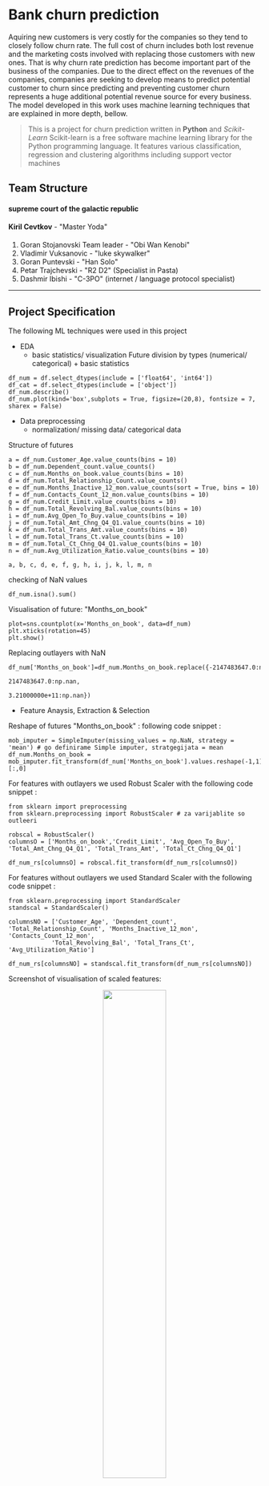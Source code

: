 # Bank churn prediction

Aquiring new customers is very costly for the companies so they tend to closely follow churn rate. 
The full cost of churn includes both lost revenue and the marketing costs involved with replacing those customers with new ones.
That is why churn rate prediction has become important part of the business of the companies.
Due to the direct effect on the revenues of the companies, companies are seeking to develop means to predict potential customer to churn since predicting and preventing customer churn represents a huge additional potential revenue source for every business.
The model developed in this work uses machine learning techniques that are explained in more depth, bellow.



> This is a project for churn prediction written in **Python** and *Scikit-Learn* 
> Scikit-learn is a free software machine learning library for the Python programming language. It features various classification, regression and clustering algorithms including support vector machines
## Team Structure

#### supreme court of the galactic republic
  **Kiril Cevtkov** - "Master Yoda"

#### 
1. Goran Stojanovski Team leader - "Obi Wan Kenobi"
2. Vladimir Vuksanovic           - "luke skywalker"
3. Goran Puntevski  - "Han Solo"
4. Petar Trajchevski  - "R2 D2" (Specialist in Pasta)
5. Dashmir Ibishi  - "C-3PO" (internet / language protocol specialist)
---

## Project Specification
The following ML techniques were used in this project
- EDA
  - basic statistics/ visualization 
Future division by types (numerical/ categorical) + basic statistics
```
df_num = df.select_dtypes(include = ['float64', 'int64'])
df_cat = df.select_dtypes(include = ['object'])
df_num.describe()
df_num.plot(kind='box',subplots = True, figsize=(20,8), fontsize = 7, sharex = False)
```

- Data preprocessing
  - normalization/ missing data/ categorical data

Structure of futures
```
a = df_num.Customer_Age.value_counts(bins = 10)
b = df_num.Dependent_count.value_counts()
c = df_num.Months_on_book.value_counts(bins = 10)
d = df_num.Total_Relationship_Count.value_counts()
e = df_num.Months_Inactive_12_mon.value_counts(sort = True, bins = 10)
f = df_num.Contacts_Count_12_mon.value_counts(bins = 10)
g = df_num.Credit_Limit.value_counts(bins = 10)
h = df_num.Total_Revolving_Bal.value_counts(bins = 10)
i = df_num.Avg_Open_To_Buy.value_counts(bins = 10)
j = df_num.Total_Amt_Chng_Q4_Q1.value_counts(bins = 10)
k = df_num.Total_Trans_Amt.value_counts(bins = 10)
l = df_num.Total_Trans_Ct.value_counts(bins = 10)
m = df_num.Total_Ct_Chng_Q4_Q1.value_counts(bins = 10)
n = df_num.Avg_Utilization_Ratio.value_counts(bins = 10)

a, b, c, d, e, f, g, h, i, j, k, l, m, n
```
checking of NaN values
```
df_num.isna().sum()
```

Visualisation of future: "Months_on_book"
```
plot=sns.countplot(x='Months_on_book', data=df_num)
plt.xticks(rotation=45)
plt.show()
```
Replacing outlayers with NaN
```
df_num['Months_on_book']=df_num.Months_on_book.replace({-2147483647.0:np.nan,
                                                       2147483647.0:np.nan,
                                                       3.21000000e+11:np.nan})
```
- Feature Anaysis, Extraction & Selection

Reshape of futures "Months_on_book" : following code snippet :
```
mob_imputer = SimpleImputer(missing_values = np.NaN, strategy = 'mean') # go definirame Simple imputer, stratgegijata = mean
df_num.Months_on_book = mob_imputer.fit_transform(df_num['Months_on_book'].values.reshape(-1,1))[:,0]
```

For features with outlayers we used Robust Scaler with the following code snippet :
```
from sklearn import preprocessing
from sklearn.preprocessing import RobustScaler # za varijablite so outleeri

robscal = RobustScaler()
columnsO = ['Months_on_book','Credit_Limit', 'Avg_Open_To_Buy', 'Total_Amt_Chng_Q4_Q1', 'Total_Trans_Amt', 'Total_Ct_Chng_Q4_Q1']
    
df_num_rs[columnsO] = robscal.fit_transform(df_num_rs[columnsO])
```

For features without outlayers we used Standard Scaler with the following code snippet :
```
from sklearn.preprocessing import StandardScaler 
standscal = StandardScaler()

columnsNO = ['Customer_Age', 'Dependent_count', 'Total_Relationship_Count', 'Months_Inactive_12_mon', 'Contacts_Count_12_mon',
            'Total_Revolving_Bal', 'Total_Trans_Ct', 'Avg_Utilization_Ratio']

df_num_rs[columnsNO] = standscal.fit_transform(df_num_rs[columnsNO])
```
Screenshot of visualisation of scaled features: 
<p align = "center">
<img src="documention/ScreenshotVisualisation1.png" height="50%"/>
</p>

CatBoost encoding of categorical data
```

y1 = target.copy()
df_cat_cb = df_cat.copy()

import category_encoders as ce

cat_columns = ['Gender', 'Education_Level', 'Marital_Status', 'Income_Category','Card_Category']
catBoostEncoder = ce.CatBoostEncoder(cols=cat_columns)
df_cat_cb = catBoostEncoder.fit_transform(df_cat_cb, y1)
```
One hot encoding check
```
from sklearn.preprocessing import OneHotEncoder

transformer2 = OneHotEncoder(sparse=False) 
one_hot_encoder = transformer2.fit_transform(df_cat_ohe)
df_cat_ohe = pd.concat([df_cat_ohe, pd.DataFrame(one_hot_encoder)], axis='columns')
```
CatBoost encoder shows better results- it is used for feature selection
```
from sklearn.feature_selection import SelectKBest, f_classif

selector = SelectKBest(f_classif, k=14)
selector_fit = selector.fit(X1_train, y1_train)
dfscores = pd.DataFrame(selector_fit.scores_)
dfcolumns = pd.DataFrame(X1_train.columns) 
featureScores = pd.concat([dfcolumns,dfscores], axis=1)
featureScores.columns = ['Specs','Score']  
print(featureScores.nlargest(14,'Score'))  
```

- Classification models 
Following classifiers were used: Decision tree, Random Forest, KNN, XGboost
Those models were applied over CatBoost encoded dataset

Application of Random Forest classifiers gave best result with Cat Boost encoded data set
  - Random Forest
```
from sklearn.ensemble import RandomForestClassifier

rfCB = RandomForestClassifier(random_state = 42)
rfCB.fit(X1_train,y1_train)
y_pred_cb_rf = rfCB.predict(X1_test)
rfCBscore = accuracy_score(y1_test, y_pred_cb_rf)
rfCBscore
```
Screenshot of classification report and confusion matrix for Random Forest
<p align = "center">
<img src="documention/classification_report_and_ plot_confusion_matrix_RF.png" height="50%"/>
</p>


  - XG-Boost
Additionaly XGBoost was applied, and best results were obtained in comparison with other classifiers
The best resulst were obtained by appling XGBoost on CatBoost encoded features selection data set
```
import xgboost as xgb
from xgboost import XGBClassifier

model_FS = XGBClassifier()
model_FS.fit(X1_new_train,y1_train)

y_FS_pred_xg = model_FS.predict(X1_new_test)
```
Screenshot of classification report and confusion matrix for XGBoost classifier
<p align = "center">
<img src="documention/classification_report_confusion_matrix_XGBoost.png" height="50%"/>
</p>

- Evaluation and comparisons, metrics

```
ax = plt.gca()
plot_xboost = plot_roc_curve(model_new, XGB_test,  y1_test, ax=ax)

ax = plt.gca()
plot_fs = plot_roc_curve(model_FS, X1_new_test, y1_test, ax=ax)

plt.show()
```

- Hyperparameter Optimization
XGBoost model was futher fine tuned by using "Grid search" hyperparameter optimization
```
from sklearn.model_selection import RandomizedSearchCV, GridSearchCV
from sklearn.model_selection import StratifiedKFold
from sklearn.model_selection import KFold

kf = KFold(n_splits=5, shuffle=True)
print(type(kf))
params = {
        'min_child_weight': [1, 5, 10],
        'gamma': [0.5, 1, 1.5, 2, 5],
        'learning_rate': [0.1, 0.15, 0.2, 0.25],
        'subsample': [0.6, 0.8, 1.0],
        'colsample_bytree': [0.6, 0.8, 1.0],
        'max_depth': [3, 4, 5]
        }
model = GridSearchCV(estimator = model_FS, 
                     param_grid = params,
                     scoring = 'roc_auc',
                     cv = kf,
                     verbose = 5,
                    n_jobs = -1
                    )
model.fit(X1_new_train,y1_train)

print("Best model: ", model.best_estimator_)
print("Best Parameters: ", model.best_params_)
print("Best score ", model.best_score_ * 100.0)


best_model = XGBClassifier(colsample_bytree=0.6,gamma=0.5, learning_rate=0.15, max_depth=5, min_child_weight=1, 
                           subsample=1)
best_model.fit(X1_new_train,y1_train)
```

- Final evaluations and comparisons

Screenshot of best model classification report and confusion matrix (XGBoost classifier after Grid search hyperparameter optimization)
<p align = "center">
<img src="documention/BestModel_classification_report_confusion_matrix.png" height="50%"/>
</p>



## Installation
```
import pandas as pd   
import numpy as np    
import matplotlib.pyplot as plt 
import seaborn as sns 

import warnings
warnings.filterwarnings('ignore')
%matplotlib inline

!pip install scikit-learn

import sklearn
from sklearn.impute import SimpleImputer


from sklearn import preprocessing
from sklearn.preprocessing import RobustScaler

from sklearn.preprocessing import StandardScaler 
standscal = StandardScaler()
from sklearn.preprocessing import OneHotEncoder

import category_encoders as ce

from sklearn.feature_selection import SelectKBest, f_classif

from sklearn.model_selection import train_test_split
from sklearn.metrics import classification_report
from sklearn.ensemble import RandomForestClassifier

!pip install xgboost

import xgboost as xgb
from xgboost import XGBClassifier
`
from sklearn.metrics import plot_roc_curve

from sklearn.model_selection import RandomizedSearchCV, GridSearchCV
from sklearn.model_selection import StratifiedKFold
from sklearn.model_selection import KFold
```


## Dataset

To download the dataset please click [HERE](documention/dataset_bank.csv)

## 

## May the Force be with you
